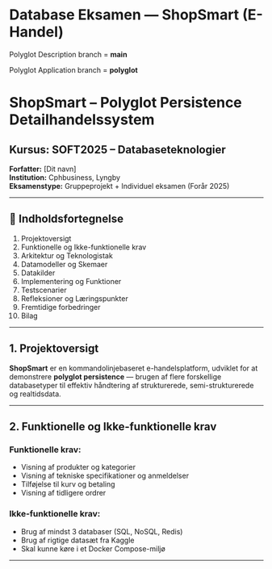 # Database Eksamen — ShopSmart (E-Handel)
Polyglot Description branch = **main**

Polyglot Application branch = **polyglot**



# ShopSmart – Polyglot Persistence Detailhandelssystem

## Kursus: SOFT2025 – Databaseteknologier  
**Forfatter:** [Dit navn]  
**Institution:** Cphbusiness, Lyngby  
**Eksamenstype:** Gruppeprojekt + Individuel eksamen (Forår 2025)

---

## 📖 Indholdsfortegnelse

1. Projektoversigt  
2. Funktionelle og Ikke-funktionelle krav  
3. Arkitektur og Teknologistak  
4. Datamodeller og Skemaer  
5. Datakilder  
6. Implementering og Funktioner  
7. Testscenarier  
8. Refleksioner og Læringspunkter  
9. Fremtidige forbedringer  
10. Bilag

---

## 1. Projektoversigt

**ShopSmart** er en kommandolinjebaseret e-handelsplatform, udviklet for at demonstrere **polyglot persistence** — brugen af flere forskellige databasetyper til effektiv håndtering af strukturerede, semi-strukturerede og realtidsdata.

---

## 2. Funktionelle og Ikke-funktionelle krav

### Funktionelle krav:
- Visning af produkter og kategorier  
- Visning af tekniske specifikationer og anmeldelser  
- Tilføjelse til kurv og betaling  
- Visning af tidligere ordrer  

### Ikke-funktionelle krav:
- Brug af mindst 3 databaser (SQL, NoSQL, Redis)  
- Brug af rigtige datasæt fra Kaggle  
- Skal kunne køre i et Docker Compose-miljø

---
